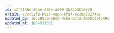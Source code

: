 ```yaml
---
id: c2ff14be-26ae-468e-a599-35f5b3b1e790
origin: 77ccb1f8-b817-4aba-8fa7-ec282982749e
updated_by: 5ecc98ca-e8cb-4d6a-b41d-360bc334b495
updated_at: 1664911601
---
```

